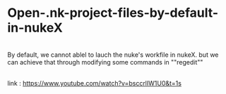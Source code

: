 # Open-.nk-project-files-by-default-in-nukeX
<br>
By default, we cannot ablel to lauch the nuke's workfile in nukeX.
but we can achieve that through modifying some commands in ""regedit""

<br>
<br>

link : https://www.youtube.com/watch?v=bsccrlIW1U0&t=1s
